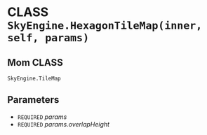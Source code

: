 # CLASS `SkyEngine.HexagonTileMap(inner, self, params)`

## Mom CLASS
`SkyEngine.TileMap`

## Parameters
* `REQUIRED` *params*
* `REQUIRED` *params.overlapHeight*
